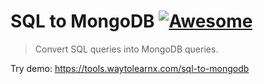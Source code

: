 # SQL to MongoDB [![Awesome](https://cdn.rawgit.com/sindresorhus/awesome/d7305f38d29fed78fa85652e3a63e154dd8e8829/media/badge.svg)](https://github.com/sindresorhus/awesome)

>Convert SQL queries into MongoDB queries.

Try demo: https://tools.waytolearnx.com/sql-to-mongodb
